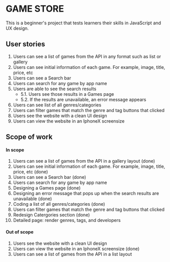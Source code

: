 # GAME STORE
This is a beginner's project that tests learners their skills in JavaScript and UX design.

## User stories
1. Users can see a list of games from the API in any format such as list or gallery
2. Users can see initial information of each game. For example, image, title, price, etc
3. Users can see a Search bar
4. Users can search for any game by app name
5. Users are able to see the search results
    - 5.1. Users see those results in a Games page
    - 5.2. If the results are unavailable, an error message appears
6. Users can see list of all genres/categories
7. Users can filter games that match the genre and tag buttons that clicked
8. Users see the website with a clean UI design
9. Users can view the website in an IphoneX screensize

## Scope of work
#### In scope
1. Users can see a list of games from the API in a gallery layout (done)
2. Users can see initial information of each game. For example, image, title, price, etc (done)
3. Users can see a Search bar (done)
4. Users can search for any game by app name
5. Designing a Games page (done)
6. Designing an error message that pops up when the search results are unavailable (done)
7. Coding a list of all genres/categories (done)
8. Users can filter games that match the genre and tag buttons that clicked
9. Redesign Catergories section (done)
10. Detailed page: render genres, tags, and developers


#### Out of scope
1. Users see the website with a clean UI design
2. Users can view the website in an IphoneX screensize (done)
3. Users can see a list of games from the API in a list layout